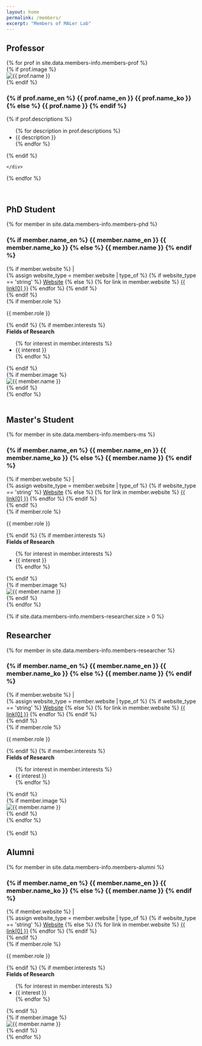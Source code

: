 ```yaml
---
layout: home
permalink: /members/
excerpt: "Members of MALer Lab"
---
```


## Professor
<div class="grid member-cards">
{% for prof in site.data.members-info.members-prof %}
    <div class="card member-card member-card-prof">
        {% if prof.image %}
        <div class="member-image">
            <img src="{{ site.url }}/assets/images/{{ prof.image }}" alt="{{ prof.name }}">
        </div>
        {% endif %}
        <div class="member-info">
            <div class="member-header">
                <h3>
                    {% if prof.name_en %}
                    <span class="name-en">{{ prof.name_en }}</span>
                    <span class="name-ko">{{ prof.name_ko }}</span>
                    {% else %}
                    {{ prof.name }}
                    {% endif %}
                </h3>
            </div>
            {% if prof.descriptions %}
            <div class="member-descriptions">
                <ul>
                {% for description in prof.descriptions %}
                    <li>{{ description }}</li>
                {% endfor %}
                </ul>
            </div>
            {% endif %}
        </div>

    </div>
{% endfor %}
</div>

<br/>

## PhD Student
<div class="grid member-cards">
{% for member in site.data.members-info.members-phd %}
    <div class="card member-card">
        <div class="member-info">
            <div class="member-header">
                <h3>
                    {% if member.name_en %}
                    <span class="name-en">{{ member.name_en }}</span>
                    <span class="name-ko">{{ member.name_ko }}</span>
                    {% else %}
                    {{ member.name }}
                    {% endif %}
                </h3>
                {% if member.website %}
                <span class="separator">|</span>
                <div class="member-links">
                    {% assign website_type = member.website | type_of %}
                    {% if website_type == 'string' %}
                    <a href="{{ member.website }}" target="_blank" class="btn-link">Website</a>
                    {% else %}
                    {% for link in member.website %}
                    <a href="{{ link[1] }}" target="_blank" class="btn-link">{{ link[0] }}</a>
                    {% endfor %}
                    {% endif %}
                </div>
                {% endif %}
            </div>
            {% if member.role %}
            <p class="member-role">{{ member.role }}</p>
            {% endif %}
            {% if member.interests %}
            <div class="member-interests">
                <strong>Fields of Research</strong>
                <ul>
                {% for interest in member.interests %}
                    <li>{{ interest }}</li>
                {% endfor %}
                </ul>
            </div>
            {% endif %}
        </div>
        {% if member.image %}
        <div class="member-image">
            <img src="{{ site.url }}/assets/images/{{ member.image }}" alt="{{ member.name }}">
        </div>
        {% endif %}
    </div>
{% endfor %}
</div>

<br/>

## Master's Student
<div class="grid member-cards">
{% for member in site.data.members-info.members-ms %}
    <div class="card member-card">
        <div class="member-info">
            <div class="member-header">
                <h3>
                    {% if member.name_en %}
                    <span class="name-en">{{ member.name_en }}</span>
                    <span class="name-ko">{{ member.name_ko }}</span>
                    {% else %}
                    {{ member.name }}
                    {% endif %}
                </h3>
                {% if member.website %}
                <span class="separator">|</span>
                <div class="member-links">
                    {% assign website_type = member.website | type_of %}
                    {% if website_type == 'string' %}
                    <a href="{{ member.website }}" target="_blank" class="btn-link">Website</a>
                    {% else %}
                    {% for link in member.website %}
                    <a href="{{ link[1] }}" target="_blank" class="btn-link">{{ link[0] }}</a>
                    {% endfor %}
                    {% endif %}
                </div>
                {% endif %}
            </div>
            {% if member.role %}
            <p class="member-role">{{ member.role }}</p>
            {% endif %}
            {% if member.interests %}
            <div class="member-interests">
                <strong>Fields of Research</strong>
                <ul>
                {% for interest in member.interests %}
                    <li>{{ interest }}</li>
                {% endfor %}
                </ul>
            </div>
            {% endif %}
        </div>
        {% if member.image %}
        <div class="member-image">
            <img src="{{ site.url }}/assets/images/{{ member.image }}" alt="{{ member.name }}">
        </div>
        {% endif %}
    </div>
{% endfor %}
</div>

{% if site.data.members-info.members-researcher.size > 0 %}
<br/>

## Researcher
<div class="grid member-cards">
{% for member in site.data.members-info.members-researcher %}
    <div class="card member-card">
        <div class="member-info">
            <div class="member-header">
                <h3>
                    {% if member.name_en %}
                    <span class="name-en">{{ member.name_en }}</span>
                    <span class="name-ko">{{ member.name_ko }}</span>
                    {% else %}
                    {{ member.name }}
                    {% endif %}
                </h3>
                {% if member.website %}
                <span class="separator">|</span>
                <div class="member-links">
                    {% assign website_type = member.website | type_of %}
                    {% if website_type == 'string' %}
                    <a href="{{ member.website }}" target="_blank" class="btn-link">Website</a>
                    {% else %}
                    {% for link in member.website %}
                    <a href="{{ link[1] }}" target="_blank" class="btn-link">{{ link[0] }}</a>
                    {% endfor %}
                    {% endif %}
                </div>
                {% endif %}
            </div>
            {% if member.role %}
            <p class="member-role">{{ member.role }}</p>
            {% endif %}
            {% if member.interests %}
            <div class="member-interests">
                <strong>Fields of Research</strong>
                <ul>
                {% for interest in member.interests %}
                    <li>{{ interest }}</li>
                {% endfor %}
                </ul>
            </div>
            {% endif %}
        </div>
        {% if member.image %}
        <div class="member-image">
            <img src="{{ site.url }}/assets/images/{{ member.image }}" alt="{{ member.name }}">
        </div>
        {% endif %}
    </div>
{% endfor %}
</div>

<br/>
{% endif %}

## Alumni
<div class="grid member-cards">
{% for member in site.data.members-info.members-alumni %}
    <div class="card member-card">
        <div class="member-info">
            <div class="member-header">
                <h3>
                    {% if member.name_en %}
                    <span class="name-en">{{ member.name_en }}</span>
                    <span class="name-ko">{{ member.name_ko }}</span>
                    {% else %}
                    {{ member.name }}
                    {% endif %}
                </h3>
                {% if member.website %}
                <span class="separator">|</span>
                <div class="member-links">
                    {% assign website_type = member.website | type_of %}
                    {% if website_type == 'string' %}
                    <a href="{{ member.website }}" target="_blank" class="btn-link">Website</a>
                    {% else %}
                    {% for link in member.website %}
                    <a href="{{ link[1] }}" target="_blank" class="btn-link">{{ link[0] }}</a>
                    {% endfor %}
                    {% endif %}
                </div>
                {% endif %}
            </div>
            {% if member.role %}
            <p class="member-role">{{ member.role }}</p>
            {% endif %}
            {% if member.interests %}
            <div class="member-interests">
                <strong>Fields of Research</strong>
                <ul>
                {% for interest in member.interests %}
                    <li>{{ interest }}</li>
                {% endfor %}
                </ul>
            </div>
            {% endif %}
        </div>
        {% if member.image %}
        <div class="member-image">
            <img src="{{ site.url }}/assets/images/{{ member.image }}" alt="{{ member.name }}">
        </div>
        {% endif %}
    </div>
{% endfor %}
</div>
